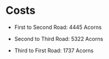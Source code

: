 # Costs

- First to Second Road: 4445 Acorns

- Second to Third Road: 5322 Acorns

- Third to First Road: 1737 Acorns
